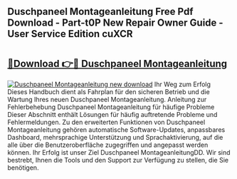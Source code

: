## Duschpaneel Montageanleitung Free Pdf Download - Part-t0P New Repair Owner Guide - User Service Edition cuXCR

# <h2><a href="http://df6cuso.blite.top/?on=Duschpaneel+Montageanleitung">🔗Download 👉🔴 Duschpaneel Montageanleitung</a></h2>

[![Duschpaneel Montageanleitung new download](https://i.imgur.com/lujVjoI.png)](http://df6cuso.blite.top/?on=Duschpaneel+Montageanleitung)
Ihr Weg zum Erfolg Dieses Handbuch dient als Fahrplan für den sicheren Betrieb und die Wartung Ihres neuen Duschpaneel Montageanleitung. Anleitung zur Fehlerbehebung Duschpaneel Montageanleitung für häufige Probleme Dieser Abschnitt enthält Lösungen für häufig auftretende Probleme und Fehlermeldungen. Zu den erweiterten Funktionen von Duschpaneel Montageanleitung gehören automatische Software-Updates, anpassbares Dashboard, mehrsprachige Unterstützung und Sprachaktivierung, auf die alle über die Benutzeroberfläche zugegriffen und angepasst werden können. Ihr Erfolg ist unser Ziel Duschpaneel MontageanleitungDD. Wir sind bestrebt, Ihnen die Tools und den Support zur Verfügung zu stellen, die Sie benötigen.

